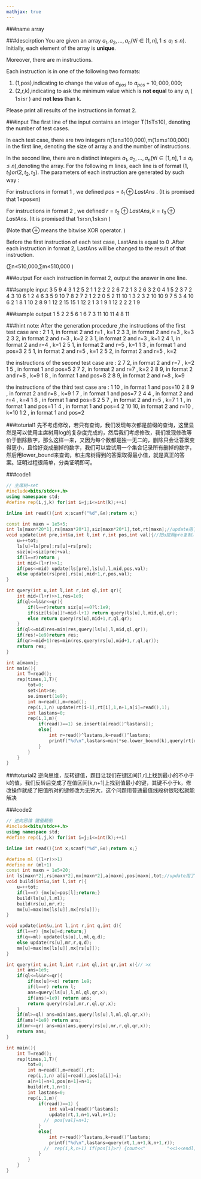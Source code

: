 ```yaml
---
mathjax: true
---
```


###name
array

###descirption
You are given an array $a_1,a_2,...,a_n(∀i∈[1,n],1≤a_i≤n)$. Initially, each element of the array is **unique**.

Moreover, there are m instructions.

Each instruction is in one of the following two formats:

1. (1,pos),indicating to change the value of $a_{pos}$ to $a_{pos}+10,000,000$;
2. (2,r,k),indicating to ask the minimum value which is **not equal** to any $a_i$ ( 1≤i≤r ) and **not less** than k.

Please print all results of the instructions in format 2.
<!---more-->

###input
The first line of the input contains an integer T(1≤T≤10), denoting the number of test cases.

In each test case, there are two integers n(1≤n≤100,000),m(1≤m≤100,000) in the first line, denoting the size of array a and the number of instructions.

In the second line, there are n distinct integers $a_1,a_2,...,a_n (∀i∈[1,n],1≤a_i≤n)$,denoting the array.
For the following m lines, each line is of format $(1,t_1) or (2,t_2,t_3)$.
The parameters of each instruction are generated by such way :

For instructions in format 1 , we defined $pos=t_1⊕LastAns$ . (It is promised that 1≤pos≤n)

For instructions in format 2 , we defined $r=t_2⊕LastAns,k=t_3⊕LastAns$. (It is promised that 1≤r≤n,1≤k≤n )

(Note that ⊕ means the bitwise XOR operator. )

Before the first instruction of each test case, LastAns is equal to 0 .After each instruction in format 2, LastAns will be changed to the result of that instruction.

(∑n≤510,000,∑m≤510,000 )

###output
For each instruction in format 2, output the answer in one line.

###sample input
3
5 9
4 3 1 2 5 
2 1 1
2 2 2
2 6 7
2 1 3
2 6 3
2 0 4
1 5
2 3 7
2 4 3
10 6
1 2 4 6 3 5 9 10 7 8 
2 7 2
1 2
2 0 5
2 11 10
1 3
2 3 2
10 10
9 7 5 3 4 10 6 2 1 8 
1 10
2 8 9
1 12
2 15 15
1 12
2 1 3
1 9
1 12
2 2 2
1 9


###sample output
1
5
2
2
5
6
1
6
7
3
11
10
11
4
8
11

###hint
note:
After the generation procedure ,the instructions of the first test case are :
2 1 1, in format 2 and r=1 , k=1
2 3 3, in format 2 and r=3 , k=3
2 3 2, in format 2 and r=3 , k=2
2 3 1, in format 2 and r=3 , k=1
2 4 1, in format 2 and r=4 , k=1
2 5 1, in format 2 and r=5 , k=1
1 3  , in format 1 and pos=3
2 5 1, in format 2 and r=5 , k=1
2 5 2, in format 2 and r=5 , k=2

the instructions of the second test case are :
2 7 2, in format 2 and r=7 , k=2
1 5  , in format 1 and pos=5
2 7 2, in format 2 and r=7 , k=2
2 8 9, in format 2 and r=8 , k=9
1 8  , in format 1 and pos=8
2 8 9, in format 2 and r=8 , k=9

the instructions of the third test case are :
1 10   , in format 1 and pos=10
2 8 9  , in format 2 and r=8 , k=9
1 7    , in format 1 and pos=7
2 4 4  , in format 2 and r=4 , k=4
1 8    , in format 1 and pos=8
2 5 7  , in format 2 and r=5 , k=7
1 1    , in format 1 and pos=1
1 4    , in format 1 and pos=4
2 10 10, in format 2 and r=10 , k=10
1 2    , in format 1 and pos=2

###toturial1
先不考虑修改，若只有查询，我们发现每次都是前缀的查询，这里显然是可以使用主席树用log的复杂度完成的，然后我们考虑修改，我们发现修改等价于删除数字，那么这样一来，又因为每个数都是独一无二的，删除只会让答案变得更小，且恰好变成删掉的数字，我们可以尝试用一个集合记录所有删掉的数字，然后用lower_bound来查询，和主席树得到的答案取得最小值，就是真正的答案。证明过程很简单，分类证明即可。

###code1
```cpp
// 主席树+set
#include<bits/stdc++.h>
using namespace std;
#define rep(i,j,k) for(int i=j;i<=int(k);++i)

inline int read(){int x;scanf("%d",&x);return x;}

const int maxn = 1e5+5;
int ls[maxn*20*1],rs[maxn*20*1],siz[maxn*20*1],tot,rt[maxn];//update用了几次，就要乘以多少
void update(int pre,int&u,int l,int r,int pos,int val){//把u按照pre复制，然后更新pos
    u=++tot;
    ls[u]=ls[pre];rs[u]=rs[pre];
    siz[u]=siz[pre]+val;
    if(l==r)return ;
    int mid=(l+r)>>1;
    if(pos<=mid) update(ls[pre],ls[u],l,mid,pos,val);
    else update(rs[pre],rs[u],mid+1,r,pos,val);
}

int query(int u,int l,int r,int ql,int qr){
    int mid=(l+r)>>1,res=1e9;
    if(ql<=l&&r<=qr){
        if(l==r)return siz[u]==0?l:1e9;
        if(siz[ls[u]]!=mid-l+1) return query(ls[u],l,mid,ql,qr);
        else return query(rs[u],mid+1,r,ql,qr);
    }
    if(ql<=mid)res=min(res,query(ls[u],l,mid,ql,qr));
    if(res!=1e9)return res;
    if(qr>=mid+1)res=min(res,query(rs[u],mid+1,r,ql,qr));
    return res;
}

int a[maxn];
int main(){
    int T=read();
    rep(times,1,T){
        tot=0;
        set<int>se;
        se.insert(1e9);
        int n=read(),m=read();
        rep(i,1,n) update(rt[i-1],rt[i],1,n+1,a[i]=read(),1);
        int lastans=0;
        rep(i,1,m){
            if(read()==1) se.insert(a[read()^lastans]);
            else{
                int r=read()^lastans,k=read()^lastans;
                printf("%d\n",lastans=min(*se.lower_bound(k),query(rt[r],1,n+1,k,n+1)));
            }
        }
    }
}
```

###toturial2
逆向思维，反转键值，题目让我们在键区间[1,r]上找到最小的不小于k的值，我们反转后变成了在值区间[k,n+1]上找到值最小的键，其键不小于k，修改操作就成了把值所对的键修改为无穷大，这个问题用普通最值线段树很轻松就能解决

###code2
```cpp
// 逆向思维 键值颠倒
#include<bits/stdc++.h>
using namespace std;
#define rep(i,j,k) for(int i=j;i<=int(k);++i)

inline int read(){int x;scanf("%d",&x);return x;}

#define ml ((l+r)>>1)
#define mr (ml+1)
const int maxn = 1e5+20;
int ls[maxn*2],rs[maxn*2],mx[maxn*2],a[maxn],pos[maxn],tot;//update用了几次，就要乘以多少
void build(int&u,int l,int r){
    u=++tot;
    if(l==r) {mx[u]=pos[l];return;}
    build(ls[u],l,ml);
    build(rs[u],mr,r);
    mx[u]=max(mx[ls[u]],mx[rs[u]]);
}

void update(int&u,int l,int r,int q,int d){
    if(l==r) {mx[u]=d;return;}
    if(q<=ml) update(ls[u],l,ml,q,d);
    else update(rs[u],mr,r,q,d);
    mx[u]=max(mx[ls[u]],mx[rs[u]]);
}

int query(int u,int l,int r,int ql,int qr,int x){// >x
    int ans=1e9;
    if(ql<=l&&r<=qr){
        if(mx[u]<=x) return 1e9;
        if(l==r) return l;
        ans=query(ls[u],l,ml,ql,qr,x);
        if(ans!=1e9) return ans;
        return query(rs[u],mr,r,ql,qr,x);
    }
    if(ml>=ql) ans=min(ans,query(ls[u],l,ml,ql,qr,x));
    if(ans!=1e9) return ans;
    if(mr<=qr) ans=min(ans,query(rs[u],mr,r,ql,qr,x));
    return ans;
}

int main(){
    int T=read();
    rep(times,1,T){
        tot=0;
        int n=read(),m=read(),rt;
        rep(i,1,n) a[i]=read(),pos[a[i]]=i;
        a[n+1]=n+1,pos[n+1]=n+1;
        build(rt,1,n+1);
        int lastans=0;
        rep(i,1,m){
            if(read()==1) {
                int val=a[read()^lastans];
                update(rt,1,n+1,val,n+1);
              //  pos[val]=n+1;
            }
            else{
                int r=read()^lastans,k=read()^lastans;
                printf("%d\n",lastans=query(rt,1,n+1,k,n+1,r));
              //  rep(i,k,n+1) if(pos[i]>r) {cout<<"        "<<i<<endl;lastans=i;break;}
            }
        }
    }
}
```